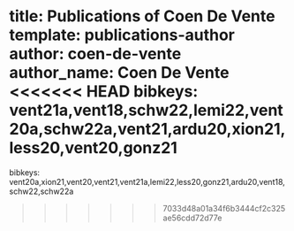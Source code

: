 title: Publications of Coen De Vente
template: publications-author
author: coen-de-vente
author_name: Coen De Vente
<<<<<<< HEAD
bibkeys: vent21a,vent18,schw22,lemi22,vent20a,schw22a,vent21,ardu20,xion21,less20,vent20,gonz21
=======
bibkeys: vent20a,xion21,vent20,vent21,vent21a,lemi22,less20,gonz21,ardu20,vent18,schw22,schw22a
>>>>>>> 7033d48a01a34f6b3444cf2c325ae56cdd72d77e
